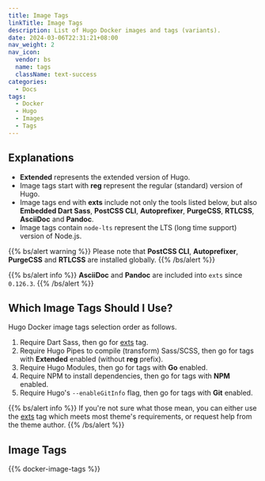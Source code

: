 ```yaml
---
title: Image Tags
linkTitle: Image Tags
description: List of Hugo Docker images and tags (variants).
date: 2024-03-06T22:31:21+08:00
nav_weight: 2
nav_icon:
  vendor: bs
  name: tags
  className: text-success
categories:
  - Docs
tags:
  - Docker
  - Hugo
  - Images
  - Tags
---
```


## Explanations

- **Extended** represents the extended version of Hugo.
- Image tags start with **reg** represent the regular (standard) version of Hugo.
- Image tags end with **exts** include not only the tools listed below, but also **Embedded Dart Sass**, **PostCSS CLI**, **Autoprefixer**, **PurgeCSS**, **RTLCSS**, **AsciiDoc** and **Pandoc**.
- Image tags contain `node-lts` represent the LTS (long time support) version of Node.js.

{{% bs/alert warning %}}
Please note that **PostCSS CLI**, **Autoprefixer**, **PurgeCSS** and **RTLCSS** are installed globally.
{{% /bs/alert %}}

{{% bs/alert info %}}
**AsciiDoc** and **Pandoc** are included into `exts` since `0.126.3`.
{{% /bs/alert %}}

## Which Image Tags Should I Use?

Hugo Docker image tags selection order as follows.

1. Require Dart Sass, then go for [exts](#exts) tag.
1. Require Hugo Pipes to compile (transform) Sass/SCSS, then go for tags with **Extended** enabled (without **reg** prefix).
1. Require Hugo Modules, then go for tags with **Go** enabled.
1. Require NPM to install dependencies, then go for tags with **NPM** enabled.
1. Require Hugo's `--enableGitInfo` flag, then go for tags with **Git** enabled.

{{% bs/alert info %}}
If you're not sure what those mean, you can either use the [exts](#exts) tag which meets most theme's requirements, or request help from the theme author.
{{% /bs/alert %}}

## Image Tags

{{% docker-image-tags %}}
